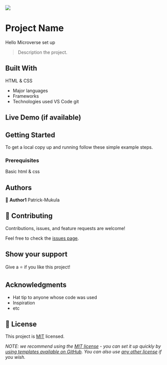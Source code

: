![](https://img.shields.io/badge/Microverse-blueviolet)

# Project Name
Hello Microverse set up
> Description the project.


## Built With
HTML & CSS
- Major languages
- Frameworks
- Technologies used
VS Code
git
## Live Demo (if available)



## Getting Started


To get a local copy up and running follow these simple example steps.

### Prerequisites
Basic html & css

## Authors

👤 **Author1**
Patrick-Mukula


## 🤝 Contributing

Contributions, issues, and feature requests are welcome!

Feel free to check the [issues page](../../issues/).

## Show your support

Give a ⭐️ if you like this project!

## Acknowledgments

- Hat tip to anyone whose code was used
- Inspiration
- etc

## 📝 License

This project is [MIT](./LICENSE) licensed.

_NOTE: we recommend using the [MIT license](https://choosealicense.com/licenses/mit/) - you can set it up quickly by [using templates available on GitHub](https://docs.github.com/en/communities/setting-up-your-project-for-healthy-contributions/adding-a-license-to-a-repository). You can also use [any other license](https://choosealicense.com/licenses/) if you wish._